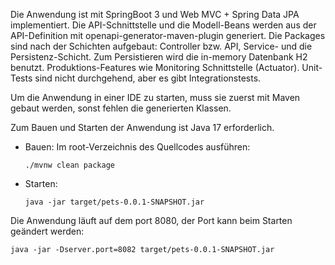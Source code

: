 Die Anwendung ist mit SpringBoot 3 und Web MVC + Spring Data JPA implementiert. 
Die API-Schnittstelle und die Modell-Beans werden aus der 
API-Definition mit openapi-generator-maven-plugin generiert. 
Die Packages sind nach der Schichten aufgebaut: Controller bzw. API, Service- und
 die Persistenz-Schicht. Zum Persistieren wird die in-memory Datenbank H2 benutzt.
Produktions-Features wie Monitoring Schnittstelle (Actuator). 
Unit-Tests sind nicht durchgehend, aber es gibt Integrationstests. 

Um die Anwendung in einer IDE zu starten, muss sie zuerst
mit Maven gebaut werden, sonst fehlen die generierten Klassen.


Zum Bauen und Starten der Anwendung ist Java 17 erforderlich.

* Bauen:
  Im root-Verzeichnis des Quellcodes ausführen:

      ./mvnw clean package
* Starten:

      java -jar target/pets-0.0.1-SNAPSHOT.jar
Die Anwendung läuft auf dem port 8080, der Port kann beim Starten geändert werden:

    java -jar -Dserver.port=8082 target/pets-0.0.1-SNAPSHOT.jar
 
